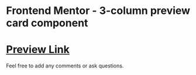 # Frontend Mentor - 3-column preview card component

# [Preview Link](https://htmlpreview.github.io/?https://github.com/eyon24/3-column-preview-card-component/blob/main/index.html)

Feel free to add any comments or ask questions.

